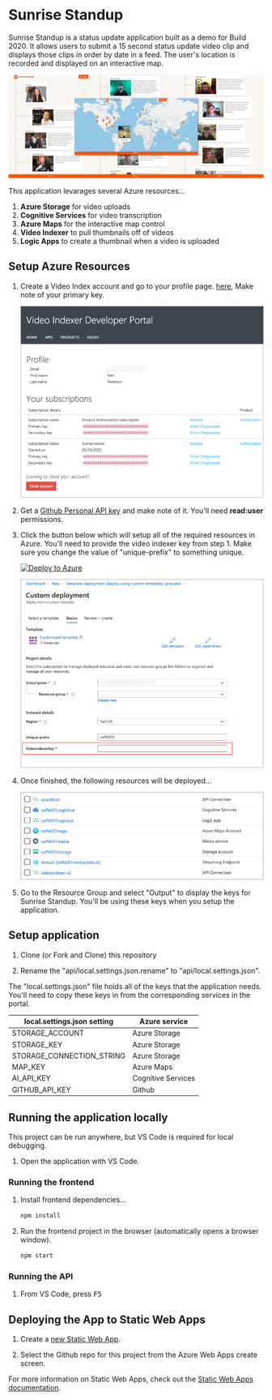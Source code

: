 # Sunrise Standup

Sunrise Standup is a status update application built as a demo for Build 2020. It allows users to submit a 15 second status update video clip and displays those clips in order by date in a feed. The user's location is recorded and displayed on an interactive map.

![sunrise-standup-demo](sunrise.png)

This application levarages several Azure resources...

1. **Azure Storage** for video uploads
1. **Cognitive Services** for video transcription
1. **Azure Maps** for the interactive map control
1. **Video Indexer** to pull thumbnails off of videos
1. **Logic Apps** to create a thumbnail when a video is uploaded

## Setup Azure Resources

1. Create a Video Index account and go to your profile page. [here](https://api-portal.videoindexer.ai/), Make note of your primary key.

   ![video indexer key screen](images/video-indexer.png)

1. Get a [Github Personal API key](https://github.com/settings/tokens) and make note of it. You'll need **read:user** permissions.

1. Click the button below which will setup all of the required resources in Azure. You'll need to provide the video indexer key from step 1. Make sure you change the value of "unique-prefix" to something unique.

   [![Deploy to Azure](https://aka.ms/deploytoazurebutton)](https://portal.azure.com/#create/Microsoft.Template/uri/https%3A%2F%2Fraw.githubusercontent.com%2Fsunrise-standup%2Fsunrise-standup%2Fmaster%2Fazuredeploy.json)

   ![custom deployment screen in Azure Portal](images/custom-deployment.png)

1. Once finished, the following resources will be deployed...

   ![deployed resources deiplayed in Azure Portal](images/deployed-resources.png)

1. Go to the Resource Group and select "Output" to display the keys for Sunrise Standup. You'll be using these keys when you setup the application.

## Setup application

1. Clone (or Fork and Clone) this repository

1. Rename the "api/local.settings.json.rename" to "api/local.settings.json".

The "local.settings.json" file holds all of the keys that the application needs. You'll need to copy these keys in from the corresponding services in the portal.

| local.settings.json setting | Azure service      |
| --------------------------- | ------------------ |
| STORAGE_ACCOUNT             | Azure Storage      |
| STORAGE_KEY                 | Azure Storage      |
| STORAGE_CONNECTION_STRING   | Azure Storage      |
| MAP_KEY                     | Azure Maps         |
| AI_API_KEY                  | Cognitive Services |
| GITHUB_API_KEY              | Github             |

## Running the application locally

This project can be run anywhere, but VS Code is required for local debugging.

1. Open the application with VS Code.

### Running the frontend

1. Install frontend dependencies...

   ```bash
   npm install
   ```

1. Run the frontend project in the browser (automatically opens a browser window).

   ```bash
   npm start
   ```

### Running the API

1. From VS Code, press <kbd>F5</kbd>

## Deploying the App to Static Web Apps

1. Create a [new Static Web App](https://portal.azure.com/#create/Microsoft.StaticApp).

1. Select the Github repo for this project from the Azure Web Apps create screen.

For more information on Static Web Apps, check out the [Static Web Apps documentation](https://aka.ms/swadocs).
